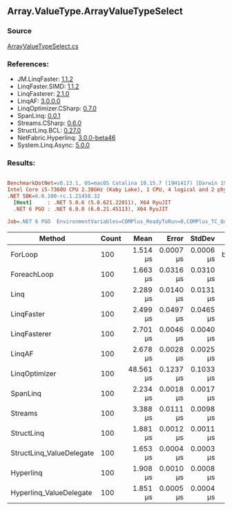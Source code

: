 ﻿## Array.ValueType.ArrayValueTypeSelect

### Source
[ArrayValueTypeSelect.cs](../LinqBenchmarks/Array/ValueType/ArrayValueTypeSelect.cs)

### References:
- JM.LinqFaster: [1.1.2](https://www.nuget.org/packages/JM.LinqFaster/1.1.2)
- LinqFaster.SIMD: [1.1.2](https://www.nuget.org/packages/LinqFaster.SIMD/1.0.3)
- LinqFasterer: [2.1.0](https://www.nuget.org/packages/LinqFasterer/2.1.0)
- LinqAF: [3.0.0.0](https://www.nuget.org/packages/LinqAF/3.0.0.0)
- LinqOptimizer.CSharp: [0.7.0](https://www.nuget.org/packages/LinqOptimizer.CSharp/0.7.0)
- SpanLinq: [0.0.1](https://www.nuget.org/packages/SpanLinq/0.0.1)
- Streams.CSharp: [0.6.0](https://www.nuget.org/packages/Streams.CSharp/0.6.0)
- StructLinq.BCL: [0.27.0](https://www.nuget.org/packages/StructLinq/0.27.0)
- NetFabric.Hyperlinq: [3.0.0-beta46](https://www.nuget.org/packages/NetFabric.Hyperlinq/3.0.0-beta46)
- System.Linq.Async: [5.0.0](https://www.nuget.org/packages/System.Linq.Async/5.0.0)

### Results:
``` ini

BenchmarkDotNet=v0.13.1, OS=macOS Catalina 10.15.7 (19H1417) [Darwin 19.6.0]
Intel Core i5-7360U CPU 2.30GHz (Kaby Lake), 1 CPU, 4 logical and 2 physical cores
.NET SDK=6.0.100-rc.1.21458.32
  [Host]     : .NET 5.0.6 (5.0.621.22011), X64 RyuJIT
  .NET 6 PGO : .NET 6.0.0 (6.0.21.45113), X64 RyuJIT

Job=.NET 6 PGO  EnvironmentVariables=COMPlus_ReadyToRun=0,COMPlus_TC_QuickJitForLoops=1,COMPlus_TieredPGO=1  Runtime=.NET 6.0  

```
|                   Method | Count |      Mean |     Error |    StdDev |         Ratio | RatioSD |   Gen 0 |   Gen 1 | Allocated |
|------------------------- |------ |----------:|----------:|----------:|--------------:|--------:|--------:|--------:|----------:|
|                  ForLoop |   100 |  1.514 μs | 0.0007 μs | 0.0006 μs |      baseline |         |       - |       - |         - |
|              ForeachLoop |   100 |  1.663 μs | 0.0316 μs | 0.0310 μs |  1.10x slower |   0.02x |       - |       - |         - |
|                     Linq |   100 |  2.289 μs | 0.0140 μs | 0.0131 μs |  1.51x slower |   0.01x |  0.0496 |       - |     104 B |
|               LinqFaster |   100 |  2.499 μs | 0.0497 μs | 0.0465 μs |  1.65x slower |   0.03x |  3.0670 |       - |   6,424 B |
|             LinqFasterer |   100 |  2.701 μs | 0.0046 μs | 0.0040 μs |  1.78x slower |   0.00x |  3.0861 |       - |   6,456 B |
|                   LinqAF |   100 |  2.678 μs | 0.0028 μs | 0.0025 μs |  1.77x slower |   0.00x |       - |       - |         - |
|            LinqOptimizer |   100 | 48.561 μs | 0.1237 μs | 0.1033 μs | 32.08x slower |   0.07x | 57.9224 | 19.1650 | 156,724 B |
|                 SpanLinq |   100 |  2.234 μs | 0.0018 μs | 0.0017 μs |  1.48x slower |   0.00x |       - |       - |         - |
|                  Streams |   100 |  3.388 μs | 0.0111 μs | 0.0098 μs |  2.24x slower |   0.01x |  0.3929 |       - |     824 B |
|               StructLinq |   100 |  1.881 μs | 0.0012 μs | 0.0011 μs |  1.24x slower |   0.00x |  0.0153 |       - |      32 B |
| StructLinq_ValueDelegate |   100 |  1.653 μs | 0.0004 μs | 0.0003 μs |  1.09x slower |   0.00x |       - |       - |         - |
|                Hyperlinq |   100 |  1.908 μs | 0.0010 μs | 0.0008 μs |  1.26x slower |   0.00x |       - |       - |         - |
|  Hyperlinq_ValueDelegate |   100 |  1.851 μs | 0.0005 μs | 0.0004 μs |  1.22x slower |   0.00x |       - |       - |         - |
